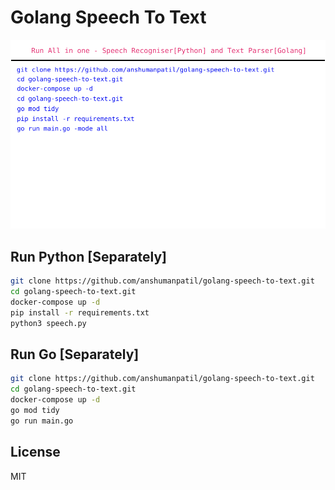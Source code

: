 # Golang Speech To Text

<a><img src="https://raw.githubusercontent.com/anshumanpatil/golang-speech-to-text/master/readme.svg"/></a>

## Run Python [Separately]
```sh
git clone https://github.com/anshumanpatil/golang-speech-to-text.git
cd golang-speech-to-text.git
docker-compose up -d
pip install -r requirements.txt
python3 speech.py
```

## Run Go [Separately]
```sh
git clone https://github.com/anshumanpatil/golang-speech-to-text.git
cd golang-speech-to-text.git
docker-compose up -d
go mod tidy
go run main.go
```

## License

MIT
